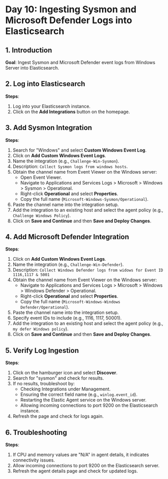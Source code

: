 # Day 10: Ingesting Sysmon and Microsoft Defender Logs into Elasticsearch

## 1. Introduction

**Goal**: Ingest Sysmon and Microsoft Defender event logs from Windows Server into Elasticsearch.
## 2. Log into Elasticsearch

**Steps**:

1. Log into your Elasticsearch instance.
2. Click on the **Add Integrations** button on the homepage.

## 3. Add Sysmon Integration

**Steps**:

1. Search for "Windows" and select **Custom Windows Event Log**.
2. Click on **Add Custom Windows Event Logs**.
3. Name the integration (e.g., `Challenge-Win-Sysmon`).
4. Description: `Collect Sysmon logs from windows hosts`.
5. Obtain the channel name from Event Viewer on the Windows server:
    - Open Event Viewer.
    - Navigate to Applications and Services Logs > Microsoft > Windows > Sysmon > Operational.
    - Right-click **Operational** and select **Properties**.
    - Copy the full name (`Microsoft-Windows-Sysmon/Operational`).
6. Paste the channel name into the integration setup.
7. Add the integration to an existing host and select the agent policy (e.g., `Challenge Windows Policy`).
8. Click on **Save and Continue** and then **Save and Deploy Changes**.

## 4. Add Microsoft Defender Integration

**Steps**:

1. Click on **Add Custom Windows Event Logs**.
2. Name the integration (e.g., `Challenge-Win-Defender`).
3. Description: `Collect Windows Defender logs from widows for Event ID 1116,1117 & 5001`
4. Obtain the channel name from Event Viewer on the Windows server:
    - Navigate to Applications and Services Logs > Microsoft > Windows > Windows Defender > Operational.
    - Right-click **Operational** and select **Properties**.
    - Copy the full name (`Microsoft-Windows-Windows Defender/Operational`).
5. Paste the channel name into the integration setup.
6. Specify event IDs to include (e.g., 1116, 1117, 50001).
7. Add the integration to an existing host and select the agent policy (e.g., `my defer Windows policy`).
8. Click on **Save and Continue** and then **Save and Deploy Changes**.
## 5. Verify Log Ingestion

**Steps**:

1. Click on the hamburger icon and select **Discover**.
2. Search for "sysmon" and check for results.
3. If no results, troubleshoot by:
    - Checking Integrations under Management.
    - Ensuring the correct field name (e.g., `winlog.event_id`).
    - Restarting the Elastic Agent service on the Windows server.
    - Allowing incoming connections to port 9200 on the Elasticsearch instance.
4. Refresh the page and check for logs again.

## 6. Troubleshooting

**Steps**:

1. If CPU and memory values are "N/A" in agent details, it indicates connectivity issues.
2. Allow incoming connections to port 9200 on the Elasticsearch server.
3. Refresh the agent details page and check for updated logs.


